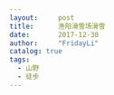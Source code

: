 ```yaml
---
layout:     post
title:      渔阳滑雪场滑雪
date:       2017-12-30
author:     "FridayLi"
catalog: true
tags:
  - 山野
  - 徒步
---
```


